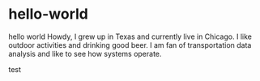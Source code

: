 # hello-world
hello world
Howdy, I grew up in Texas and currently live in Chicago.  I like outdoor activities and drinking good beer.  I am fan of transportation data analysis and like to see how systems operate.

test
